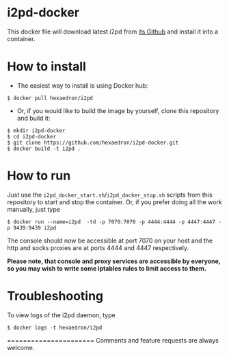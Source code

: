 i2pd-docker
===========

This docker file will download latest i2pd from [its Github](https://github.com/PurpleI2P/i2pd/releases/latest) and install it into a container.

How to install
=======================

* The easiest way to install is using Docker hub:

```
$ docker pull hexaedron/i2pd
```

* Or, if you would like to build the image by yourself, clone this repository and build it:

```
$ mkdir i2pd-docker
$ cd i2pd-docker
$ git clone https://github.com/hexaedron/i2pd-docker.git
$ docker build -t i2pd .
```

How to run
=======================
Just use the `i2pd_docker_start.sh`/`i2pd_docker_stop.sh` scripts from this repository to start and stop the container.
Or, if you prefer doing all the work manually, just type
```
$ docker run --name=i2pd  -td -p 7070:7070 -p 4444:4444 -p 4447:4447 -p 9439:9439 i2pd
```

The console should now be accessible at port 7070 on your host and the http and socks proxies are at ports 4444 and 4447 respectively.

**Please note, that console and proxy services are accessible by everyone, so you may wish to write some iptables rules to limit access to them.**


Troubleshooting
=======================
To view logs of the i2pd daemon, type
```
$ docker logs -t hexaedron/i2pd
```
======================
Comments and feature requests are always welcome.





